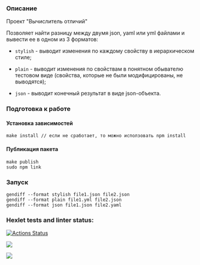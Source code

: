 ### Описание

Проект "Вычислитель отличий"

Позволяет найти разницу между двумя json, yaml или yml файлами и вывести ее в одном из 3 форматов:

- `stylish` - выводит изменения по каждому свойству в иерархическом стиле;

- `plain` - выводит изменения по свойствам в понятном обывателю тестовом виде (свойства, которые не были модифицированы, не выводятся);

- `json` - выводит конечный результат в виде json-объекта.

### Подготовка к работе

#### Установка зависимостей

```
make install // если не сработает, то можно исползовать npm install
```

#### Публикация пакета

```
make publish
sudo npm link
```

### Запуск

```
gendiff --format stylish file1.json file2.json
gendiff --format plain file1.yml file2.json
gendiff --format json file1.json file2.yaml
```

### Hexlet tests and linter status:

[![Actions Status](https://github.com/AnsGit/frontend-project-46/actions/workflows/hexlet-check.yml/badge.svg)](https://github.com/AnsGit/frontend-project-46/actions)

<a href="https://codeclimate.com/github/AnsGit/frontend-project-46/maintainability"><img src="https://api.codeclimate.com/v1/badges/df3e14f25edba304dd64/maintainability" /></a>

<a href="https://codeclimate.com/github/AnsGit/frontend-project-46/test_coverage"><img src="https://api.codeclimate.com/v1/badges/df3e14f25edba304dd64/test_coverage" /></a>
